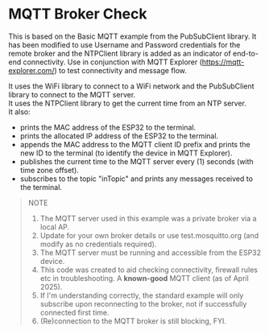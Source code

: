 
# MQTT Broker Check
This is based on the Basic MQTT example from the PubSubClient library.
It has been modified to use Username and Password credentials for the remote broker and the NTPClient library is added as an indicator of end-to-end connectivity.
Use in conjunction with MQTT Explorer (https://mqtt-explorer.com/) to test connectivity and message flow.  

 It uses the WiFi library to connect to a WiFi network and the PubSubClient library to connect to the MQTT server.  
 It uses the NTPClient library to get the current time from an NTP server.  
 It also:
  - prints the MAC address of the ESP32 to the terminal.
  - prints the allocated IP address of the ESP32 to the terminal.
  - appends the MAC address to the MQTT client ID prefix and prints the new ID to the terminal (to identify the device in MQTT Explorer).
  - publishes the current time to the MQTT server every (1) seconds (with time zone offset).
  - subscribes to the topic "inTopic" and prints any messages received to the terminal.

> NOTE
> 1) The MQTT server used in this example was a private broker via a local AP.
> 2) Update for your own broker details or use test.mosquitto.org (and modify as no credentials required).
> 3) The MQTT server must be running and accessible from the ESP32 device.
> 4) This code was created to aid checking connectivity, firewall rules etc in troubleshooting. A **known-good** MQTT client (as of April 2025).
> 5) If I'm understanding correctly, the standard example will only subscribe upon reconnecting to the broker, not if successfully connected first time.
> 6) (Re)connection to the MQTT broker is still blocking, FYI.  
